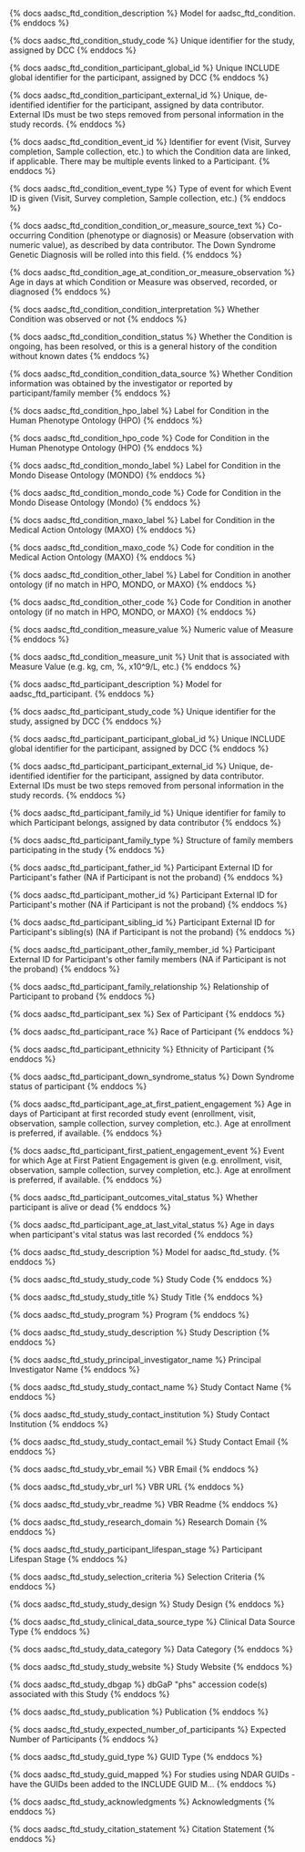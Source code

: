 {% docs aadsc_ftd_condition_description %}
Model for aadsc_ftd_condition.
{% enddocs %}


{% docs aadsc_ftd_condition_study_code %}
Unique identifier for the study, assigned by DCC
{% enddocs %}


{% docs aadsc_ftd_condition_participant_global_id %}
Unique INCLUDE global identifier for the participant, assigned by DCC
{% enddocs %}


{% docs aadsc_ftd_condition_participant_external_id %}
Unique, de-identified identifier for the participant, assigned by data contributor. External IDs must be two steps removed from personal information in the study records.
{% enddocs %}


{% docs aadsc_ftd_condition_event_id %}
Identifier for event (Visit, Survey completion, Sample collection, etc.) to which the Condition data are linked, if applicable. There may be multiple events linked to a Participant.
{% enddocs %}


{% docs aadsc_ftd_condition_event_type %}
Type of event for which Event ID is given (Visit, Survey completion, Sample collection, etc.)
{% enddocs %}


{% docs aadsc_ftd_condition_condition_or_measure_source_text %}
Co-occurring Condition (phenotype or diagnosis) or Measure (observation with numeric value), as described by data contributor. The Down Syndrome Genetic Diagnosis will be rolled into this field.
{% enddocs %}


{% docs aadsc_ftd_condition_age_at_condition_or_measure_observation %}
Age in days at which Condition or Measure was observed, recorded, or diagnosed
{% enddocs %}


{% docs aadsc_ftd_condition_condition_interpretation %}
Whether Condition was observed or not
{% enddocs %}


{% docs aadsc_ftd_condition_condition_status %}
Whether the Condition is ongoing, has been resolved, or this is a general history of the condition without known dates
{% enddocs %}


{% docs aadsc_ftd_condition_condition_data_source %}
Whether Condition information was obtained by the investigator or reported by participant/family member
{% enddocs %}


{% docs aadsc_ftd_condition_hpo_label %}
Label for Condition in the Human Phenotype Ontology (HPO)
{% enddocs %}


{% docs aadsc_ftd_condition_hpo_code %}
Code for Condition in the Human Phenotype Ontology (HPO)
{% enddocs %}


{% docs aadsc_ftd_condition_mondo_label %}
Label for Condition in the Mondo Disease Ontology (MONDO)
{% enddocs %}


{% docs aadsc_ftd_condition_mondo_code %}
Code for Condition in the Mondo Disease Ontology (Mondo)
{% enddocs %}


{% docs aadsc_ftd_condition_maxo_label %}
Label for Condition in the Medical Action Ontology (MAXO)
{% enddocs %}


{% docs aadsc_ftd_condition_maxo_code %}
Code for condition in the Medical Action Ontology (MAXO)
{% enddocs %}


{% docs aadsc_ftd_condition_other_label %}
Label for Condition in another ontology (if no match in HPO, MONDO, or MAXO)
{% enddocs %}


{% docs aadsc_ftd_condition_other_code %}
Code for Condition in another ontology (if no match in HPO, MONDO, or MAXO)
{% enddocs %}


{% docs aadsc_ftd_condition_measure_value %}
Numeric value of Measure
{% enddocs %}


{% docs aadsc_ftd_condition_measure_unit %}
Unit that is associated with Measure Value (e.g. kg, cm, %, x10^9/L, etc.)
{% enddocs %}


{% docs aadsc_ftd_participant_description %}
Model for aadsc_ftd_participant.
{% enddocs %}


{% docs aadsc_ftd_participant_study_code %}
Unique identifier for the study, assigned by DCC
{% enddocs %}


{% docs aadsc_ftd_participant_participant_global_id %}
Unique INCLUDE global identifier for the participant, assigned by DCC
{% enddocs %}


{% docs aadsc_ftd_participant_participant_external_id %}
Unique, de-identified identifier for the participant, assigned by data contributor. External IDs must be two steps removed from personal information in the study records.
{% enddocs %}


{% docs aadsc_ftd_participant_family_id %}
Unique identifier for family to which Participant belongs, assigned by data contributor
{% enddocs %}


{% docs aadsc_ftd_participant_family_type %}
Structure of family members participating in the study
{% enddocs %}


{% docs aadsc_ftd_participant_father_id %}
Participant External ID for Participant's father (NA if Participant is not the proband)
{% enddocs %}


{% docs aadsc_ftd_participant_mother_id %}
Participant External ID for Participant's mother (NA if Participant is not the proband)
{% enddocs %}


{% docs aadsc_ftd_participant_sibling_id %}
Participant External ID for Participant's sibling(s) (NA if Participant is not the proband)
{% enddocs %}


{% docs aadsc_ftd_participant_other_family_member_id %}
Participant External ID for Participant's other family members (NA if Participant is not the proband)
{% enddocs %}


{% docs aadsc_ftd_participant_family_relationship %}
Relationship of Participant to proband
{% enddocs %}


{% docs aadsc_ftd_participant_sex %}
Sex of Participant
{% enddocs %}


{% docs aadsc_ftd_participant_race %}
Race of Participant
{% enddocs %}


{% docs aadsc_ftd_participant_ethnicity %}
Ethnicity of Participant
{% enddocs %}


{% docs aadsc_ftd_participant_down_syndrome_status %}
Down Syndrome status of participant
{% enddocs %}


{% docs aadsc_ftd_participant_age_at_first_patient_engagement %}
Age in days of Participant at first recorded study event (enrollment, visit, observation, sample collection, survey completion, etc.). Age at enrollment is preferred, if available.
{% enddocs %}


{% docs aadsc_ftd_participant_first_patient_engagement_event %}
Event for which Age at First Patient Engagement is given (e.g. enrollment, visit, observation, sample collection, survey completion, etc.). Age at enrollment is preferred, if available.
{% enddocs %}


{% docs aadsc_ftd_participant_outcomes_vital_status %}
Whether participant is alive or dead
{% enddocs %}


{% docs aadsc_ftd_participant_age_at_last_vital_status %}
Age in days when participant's vital status was last recorded
{% enddocs %}


{% docs aadsc_ftd_study_description %}
Model for aadsc_ftd_study.
{% enddocs %}


{% docs aadsc_ftd_study_study_code %}
Study Code
{% enddocs %}


{% docs aadsc_ftd_study_study_title %}
Study Title
{% enddocs %}


{% docs aadsc_ftd_study_program %}
Program
{% enddocs %}


{% docs aadsc_ftd_study_study_description %}
Study Description
{% enddocs %}


{% docs aadsc_ftd_study_principal_investigator_name %}
Principal Investigator Name
{% enddocs %}


{% docs aadsc_ftd_study_study_contact_name %}
Study Contact Name
{% enddocs %}


{% docs aadsc_ftd_study_study_contact_institution %}
Study Contact Institution
{% enddocs %}


{% docs aadsc_ftd_study_study_contact_email %}
Study Contact Email
{% enddocs %}


{% docs aadsc_ftd_study_vbr_email %}
VBR Email
{% enddocs %}


{% docs aadsc_ftd_study_vbr_url %}
VBR URL
{% enddocs %}


{% docs aadsc_ftd_study_vbr_readme %}
VBR Readme
{% enddocs %}


{% docs aadsc_ftd_study_research_domain %}
Research Domain
{% enddocs %}


{% docs aadsc_ftd_study_participant_lifespan_stage %}
Participant Lifespan Stage
{% enddocs %}


{% docs aadsc_ftd_study_selection_criteria %}
Selection Criteria
{% enddocs %}


{% docs aadsc_ftd_study_study_design %}
Study Design
{% enddocs %}


{% docs aadsc_ftd_study_clinical_data_source_type %}
Clinical Data Source Type
{% enddocs %}


{% docs aadsc_ftd_study_data_category %}
Data Category
{% enddocs %}


{% docs aadsc_ftd_study_study_website %}
Study Website
{% enddocs %}


{% docs aadsc_ftd_study_dbgap %}
dbGaP "phs" accession code(s) associated with this Study
{% enddocs %}


{% docs aadsc_ftd_study_publication %}
Publication
{% enddocs %}


{% docs aadsc_ftd_study_expected_number_of_participants %}
Expected Number of Participants
{% enddocs %}


{% docs aadsc_ftd_study_guid_type %}
GUID Type
{% enddocs %}


{% docs aadsc_ftd_study_guid_mapped %}
 For studies using NDAR GUIDs -have the GUIDs been added to the INCLUDE GUID M...
{% enddocs %}


{% docs aadsc_ftd_study_acknowledgments %}
Acknowledgments
{% enddocs %}


{% docs aadsc_ftd_study_citation_statement %}
Citation Statement
{% enddocs %}